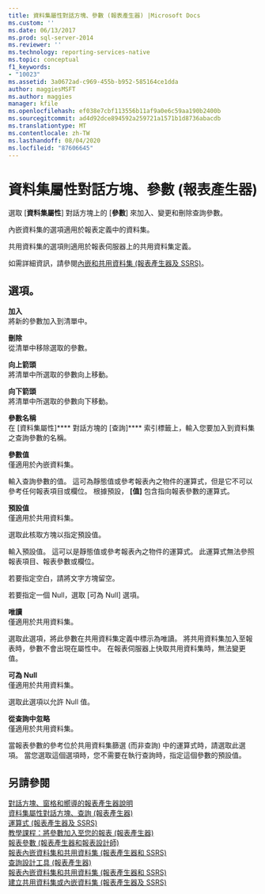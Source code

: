 ```yaml
---
title: 資料集屬性對話方塊、參數 (報表產生器) |Microsoft Docs
ms.custom: ''
ms.date: 06/13/2017
ms.prod: sql-server-2014
ms.reviewer: ''
ms.technology: reporting-services-native
ms.topic: conceptual
f1_keywords:
- "10023"
ms.assetid: 3a0672ad-c969-455b-b952-585164ce1dda
author: maggiesMSFT
ms.author: maggies
manager: kfile
ms.openlocfilehash: ef038e7cbf113556b11af9a0e6c59aa190b2400b
ms.sourcegitcommit: ad4d92dce894592a259721a1571b1d8736abacdb
ms.translationtype: MT
ms.contentlocale: zh-TW
ms.lasthandoff: 08/04/2020
ms.locfileid: "87606645"
---
```

# <a name="dataset-properties-dialog-box-parameters-report-builder"></a>資料集屬性對話方塊、參數 (報表產生器)
  選取 [**資料集屬性**] 對話方塊上的 [**參數**] 來加入、變更和刪除查詢參數。  
  
 內嵌資料集的選項適用於報表定義中的資料集。  
  
 共用資料集的選項則適用於報表伺服器上的共用資料集定義。  
  
 如需詳細資訊，請參閱[內嵌和共用資料集 &#40;報表產生器及 SSRS&#41;](report-data/embedded-and-shared-datasets-report-builder-and-ssrs.md)。  
  
## <a name="options"></a>選項。  
 **加入**  
 將新的參數加入到清單中。  
  
 **刪除**  
 從清單中移除選取的參數。  
  
 **向上箭頭**  
 將清單中所選取的參數向上移動。  
  
 **向下箭頭**  
 將清單中所選取的參數向下移動。  
  
 **參數名稱**  
 在 [資料集屬性]**** 對話方塊的 [查詢]**** 索引標籤上，輸入您要加入到資料集之查詢參數的名稱。  
  
 **參數值**  
 僅適用於內嵌資料集。  
  
 輸入查詢參數的值。 這可為靜態值或參考報表內之物件的運算式，但是它不可以參考任何報表項目或欄位。 根據預設， **[值]** 包含指向報表參數的運算式。  
  
 **預設值**  
 僅適用於共用資料集。  
  
 選取此核取方塊以指定預設值。  
  
 輸入預設值。 這可以是靜態值或參考報表內之物件的運算式。 此運算式無法參照報表項目、報表參數或欄位。  
  
 若要指定空白，請將文字方塊留空。  
  
 若要指定一個 Null，選取 [可為 Null] 選項。  
  
 **唯讀**  
 僅適用於共用資料集。  
  
 選取此選項，將此參數在共用資料集定義中標示為唯讀。 將共用資料集加入至報表時，參數不會出現在屬性中。 在報表伺服器上快取共用資料集時，無法變更值。  
  
 **可為 Null**  
 僅適用於共用資料集。  
  
 選取此選項以允許 Null 值。  
  
 **從查詢中忽略**  
 僅適用於共用資料集。  
  
 當報表參數的參考位於共用資料集篩選 (而非查詢) 中的運算式時，請選取此選項。 當您選取這個選項時，您不需要在執行查詢時，指定這個參數的預設值。  
  
## <a name="see-also"></a>另請參閱  
 [對話方塊、窗格和嚮導的報表產生器說明](../../2014/reporting-services/report-builder-help-for-dialog-boxes-panes-and-wizards.md)   
 [資料集屬性對話方塊、查詢 &#40;報表產生器&#41;](report-data/dataset-properties-dialog-box-query-report-builder.md)   
 [運算式 &#40;報表產生器及 SSRS&#41;](report-design/expressions-report-builder-and-ssrs.md)   
 [教學課程：將參數加入至您的報表 &#40;報表產生器&#41;](tutorial-add-a-parameter-to-your-report-report-builder.md)   
 [報表參數 &#40;報表產生器和報表設計師&#41;](report-design/report-parameters-report-builder-and-report-designer.md)   
 [報表內嵌資料集和共用資料集 &#40;報表產生器和 SSRS&#41;](report-data/report-embedded-datasets-and-shared-datasets-report-builder-and-ssrs.md)   
 [查詢設計工具 &#40;報表產生器&#41;](../../2014/reporting-services/query-designers-report-builder.md)   
 [報表內嵌資料集和共用資料集 &#40;報表產生器和 SSRS&#41;](report-data/report-embedded-datasets-and-shared-datasets-report-builder-and-ssrs.md)   
 [建立共用資料集或內嵌資料集 &#40;報表產生器及 SSRS&#41;](report-data/create-a-shared-dataset-or-embedded-dataset-report-builder-and-ssrs.md)  
  
  
